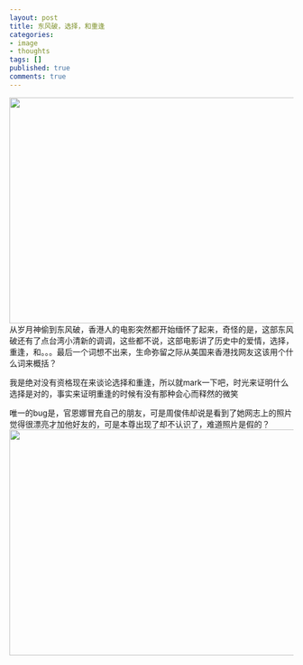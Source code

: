 ```yaml
---
layout: post
title: 东风破，选择，和重逢
categories:
- image
- thoughts
tags: []
published: true
comments: true
---
```

<p><img class="alignnone" title="2" src="http://walkerwzy.info/img/movie/p803098293.jpg" alt="" width="600" height="400" />从岁月神偷到东风破，香港人的电影突然都开始缅怀了起来，奇怪的是，这部东风破还有了点台湾小清新的调调，这些都不说，这部电影讲了历史中的爱情，选择，重逢，和。。。最后一个词想不出来，生命弥留之际从美国来香港找网友这该用个什么词来概括？</p>

<p>我是绝对没有资格现在来谈论选择和重逢，所以就mark一下吧，时光来证明什么选择是对的，事实来证明重逢的时候有没有那种会心而释然的微笑</p>

<p>唯一的bug是，官恩娜冒充自己的朋友，可是周俊伟却说是看到了她网志上的照片觉得很漂亮才加他好友的，可是本尊出现了却不认识了，难道照片是假的？
<img class="alignnone" title="1" src="http://walkerwzy.info/img/movie/p803080782.jpg" alt="" width="600" height="400" /></p>
